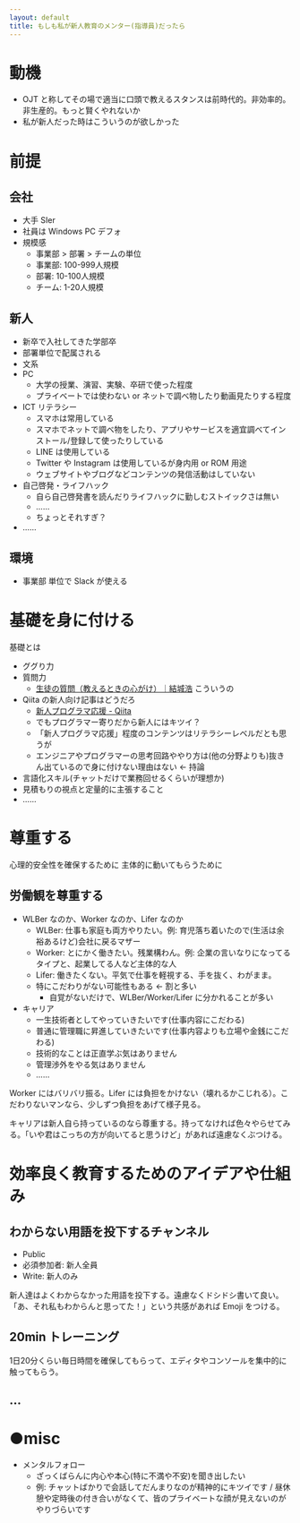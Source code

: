 ```yaml
---
layout: default
title: もしも私が新人教育のメンター(指導員)だったら
---
```


# 動機
- OJT と称してその場で適当に口頭で教えるスタンスは前時代的。非効率的。非生産的。もっと賢くやれないか
- 私が新人だった時はこういうのが欲しかった

# 前提

## 会社
- 大手 SIer
- 社員は Windows PC デフォ
- 規模感
  - 事業部 > 部署 > チームの単位
  - 事業部: 100-999人規模
  - 部署: 10-100人規模
  - チーム: 1-20人規模

## 新人
- 新卒で入社してきた学部卒
- 部署単位で配属される
- 文系
- PC
  - 大学の授業、演習、実験、卒研で使った程度
  - プライベートでは使わない or ネットで調べ物したり動画見たりする程度
- ICT リテラシー
  - スマホは常用している
  - スマホでネットで調べ物をしたり、アプリやサービスを適宜調べてインストール/登録して使ったりしている
  - LINE は使用している
  - Twitter や Instagram は使用しているが身内用 or ROM 用途
  - ウェブサイトやブログなどコンテンツの発信活動はしていない
- 自己啓発・ライフハック
  - 自ら自己啓発書を読んだりライフハックに勤しむストイックさは無い
  - ……
  - ちょっとそれすぎ？
- ……

## 環境
- 事業部 単位で Slack が使える

# 基礎を身に付ける
基礎とは

- ググり力
- 質問力
  - [生徒の質問（教えるときの心がけ）｜結城浩](https://mm.hyuki.net/n/n241ab3ea43b7) こういうの
- Qiita の新人向け記事はどうだろ
  - [新人プログラマ応援 - Qiita](https://qiita.com/tags/%E6%96%B0%E4%BA%BA%E3%83%97%E3%83%AD%E3%82%B0%E3%83%A9%E3%83%9E%E5%BF%9C%E6%8F%B4)
  - でもプログラマー寄りだから新人にはキツイ？
  - 「新人プログラマ応援」程度のコンテンツはリテラシーレベルだとも思うが
  - エンジニアやプログラマーの思考回路ややり方は(他の分野よりも)抜きん出ているので身に付けない理由はない ← 持論
- 言語化スキル(チャットだけで業務回せるくらいが理想か)
- 見積もりの視点と定量的に主張すること
- ……

# 尊重する
心理的安全性を確保するために
主体的に動いてもらうために

## 労働観を尊重する
- WLBer なのか、Worker なのか、Lifer なのか
  - WLBer: 仕事も家庭も両方やりたい。例: 育児落ち着いたので(生活は余裕あるけど)会社に戻るマザー
  - Worker: とにかく働きたい。残業構わん。例: 企業の言いなりになってるタイプと、起業してる人など主体的な人
  - Lifer: 働きたくない。平気で仕事を軽視する、手を抜く、わがまま。
  - 特にこだわりがない可能性もある ← 割と多い
    - 自覚がないだけで、WLBer/Worker/Lifer に分かれることが多い
- キャリア
  - 一生技術者としてやっていきたいです(仕事内容にこだわる)
  - 普通に管理職に昇進していきたいです(仕事内容よりも立場や金銭にこだわる)
  - 技術的なことは正直学ぶ気はありません
  - 管理渉外をやる気はありません
  - ……

Worker にはバリバリ振る。Lifer には負担をかけない（壊れるかこじれる）。こだわりないマンなら、少しずつ負担をあげて様子見る。

キャリアは新人自ら持っているのなら尊重する。持ってなければ色々やらせてみる。「いや君はこっちの方が向いてると思うけど」があれば遠慮なくぶつける。

# 効率良く教育するためのアイデアや仕組み

## わからない用語を投下するチャンネル
- Public
- 必須参加者: 新人全員
- Write: 新人のみ

新人達はよくわからなかった用語を投下する。遠慮なくドシドシ書いて良い。「あ、それ私もわからんと思ってた！」という共感があれば Emoji をつける。

## 20min トレーニング
1日20分くらい毎日時間を確保してもらって、エディタやコンソールを集中的に触ってもらう。

## ...

# ●misc
- メンタルフォロー
  - ざっくばらんに内心や本心(特に不満や不安)を聞き出したい
  - 例: チャットばかりで会話してだんまりなのが精神的にキツイです / 昼休憩や定時後の付き合いがなくて、皆のプライベートな顔が見えないのがやりづらいです
